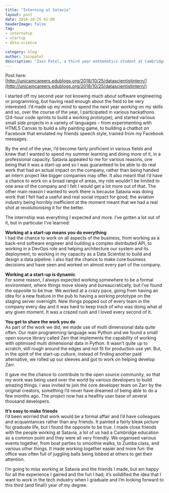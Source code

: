 ```yaml
---
title: "Interning at Satavia"
layout: post
date: 2018-10-25 01:00
headerImage: false
tag:
- internship
- startup
- data-science

category: blog
author: zainpatel
description: "Zain Patel, a third year mathematics student at Cambridge, spent his summer interning as a data scientist at Satavia, an up-and-coming tech company focused on providing environmental information to the aviation industry using Machine Learning. Here he shares what he learned"
---
```


Post here: [http://unicamcareers.edublogs.org/2018/10/25/datascientistintern/](http://unicamcareers.edublogs.org/2018/10/25/datascientistintern/)

I started off my second year not knowing much about software engineering or programming, but having read enough about the field to be very interested. I’d made up my mind to spend the next year working on my skills and so, over the course of the year, I participated in various hackathons (24-hour code sprints to build a working prototype); and started various small side projects in a variety of languages – from experimenting with HTML5 Canvas to build a silly painting game, to building a chatbot on Facebook that emulated my friends speech style, trained from my Facebook messages.

By the end of the year, I’d become fairly proficient in various fields and knew that I wanted to spend my summer learning and doing more of it, in a professional capacity. Satavia appealed to me for various reasons, one being that it was a start-up and so I was guaranteed to be able to do real work that had an actual impact on the company, rather than being handed an intern project like bigger companies may offer. It also meant that I’d have a chance to work on a broad range of areas, my role wouldn’t be limited to one area of the company and I felt I would get a lot more out of that. The other main reason I wanted to work there is because Satavia was doing work that I felt had a useful and real social impact for good; the aviation industry being horribly inefficient at the moment meant that we had a real shot at revolutionising it for the better.

The internship was everything I expected and more. I’ve gotten a lot out of it, but in particular I’ve learned:

**Working at a start-up means you do everything**  
I had the chance to work on all aspects of the business, from working as a back-end software engineer and building a complex distributed API, to working in a DevOps role and helping architecture our system and its deployment, to working in my capacity as a Data Scientist to build and design a data pipeline. I also had the chance to make core business decisions and have seen and worked on almost every part of the company.

**Working at a start-up is dynamic**  
For some reason, I always expected working somewhere to be a formal environment, where things move slowly and bureaucratically, but I’ve found the opposite to be true. We worked at a crazy pace, going from having an idea for a new feature in the pub to having a working prototype on the staging server overnight. New things popped out of every team in the company every day and it was hard to keep track of who was doing what at any given moment. It was a crazed rush and I loved every second of it.

**You get to share the work you do**  
As part of the work we did, we made use of multi dimensional data quite often. Our main programming language was Python and we found a small open source library called Zarr that implements the capability of working with optimised multi dimensional data in Python. It wasn’t quite up to scratch, still rough around the edges and not fit for production use yet. But, in the spirit of the start-up culture, instead of finding another paid alternative, we rolled up our sleeves and got to work on helping develop Zarr. 

It gave me the chance to contribute to the open source community, so that my work was being used over the world by various developers to build amazing things. I was invited to join the core developer team on Zarr by the original creators, something I’d never have dreamed of being able to do a few months ago. The project now has a healthy user base of several thousand developers.

**It’s easy to make friends**  
I’d been worried that work would be a formal affair and I’d have colleagues and acquaintances rather than any friends. It painted a fairly bleak picture for graduate life, but I found the opposite to be true. I made close friends with the people working at Satavia, a lot of us had a Cambridge education as a common point and they were all very friendly. We organised various events together, from boat parties to smoothie walks, to Zumba class, and various other things. It made working together easier and more fun: the office was often full of juggling balls being lobbed at others to get their attention.

I’m going to miss working at Satavia and the friends I made, but am happy for all the experience I gained and the fun I had; it’s solidified the idea that I want to work in the tech industry when I graduate and I’m looking forward to this third (and final!) year of my degree.